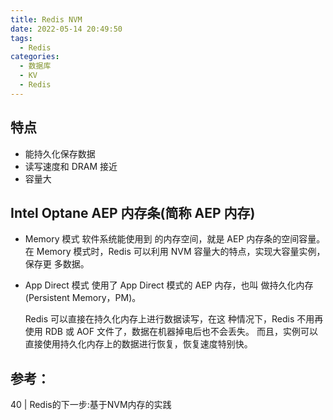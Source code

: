 ```yaml
---
title: Redis NVM
date: 2022-05-14 20:49:50
tags:
  - Redis
categories: 
  - 数据库
  - KV  
  - Redis
---
```


<p></p>
<!-- more -->


## 特点
+ 能持久化保存数据
+ 读写速度和 DRAM 接近
+ 容量大


## Intel Optane AEP 内存条(简称 AEP 内存)
+ Memory 模式
  软件系统能使用到 的内存空间，就是 AEP 内存条的空间容量。
  在 Memory 模式时，Redis 可以利用 NVM 容量大的特点，实现大容量实例，保存更 多数据。

+ App Direct 模式
  使用了 App Direct 模式的 AEP 内存，也叫 做持久化内存(Persistent Memory，PM)。

  Redis 可以直接在持久化内存上进行数据读写，在这 种情况下，Redis 不用再使用 RDB 或 AOF 文件了，数据在机器掉电后也不会丢失。
  而且，实例可以直接使用持久化内存上的数据进行恢复，恢复速度特别快。


## 参考：
40 | Redis的下一步:基于NVM内存的实践   